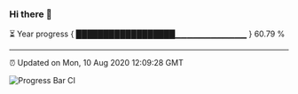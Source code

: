 ### Hi there 👋

⏳ Year progress { ██████████████████▁▁▁▁▁▁▁▁▁▁▁▁ } 60.79 %

---

⏰ Updated on Mon, 10 Aug 2020 12:09:28 GMT

![Progress Bar CI](https://github.com/liununu/liununu/workflows/Progress%20Bar%20CI/badge.svg)

